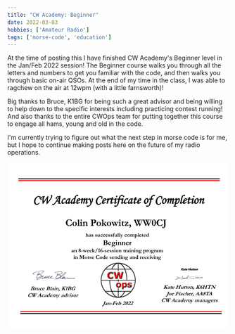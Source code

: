 ```yaml
---
title: "CW Academy: Beginner"
date: 2022-03-03
hobbies: ['Amateur Radio']
tags: ['morse-code', 'education']
---
```


At the time of posting this I have finished CW Academy's Beginner level in the Jan/Feb 2022 session! The Beginner course walks you through all the letters and numbers to get you familiar with the code, and then walks you through basic on-air QSOs. At the end of my time in the class, I was able to ragchew on the air at 12wpm (with a little farnsworth)!

Big thanks to Bruce, K1BG for being such a great advisor and being willing to help down to the specific interests including practicing contest running! And also thanks to the entire CWOps team for putting together this course to engage all hams, young and old in the code.

I'm currently trying to figure out what the next step in morse code is for me, but I hope to continue making posts here on the future of my radio operations.

![Certificate of Class Completion](CW_Academy_Beginner_Certificate.png)
